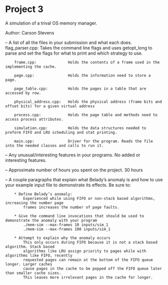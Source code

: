 # Project 3

A simulation of a trival OS memory manager.

Author: Carson Stevens

–   A list of all the files in your submission and what each does.
        flag_parser.cpp:        Takes the command line flags and uses getopt_long to parse and set the flags
                                for what to print and which strategy to use.
                            
        frame.cpp:              Holds the contents of a frame used in the implementing the cache.
        
        page.cpp:               Holds the information need to store a page.
        
        page_table.cpp:         Holds the pages in a table that are accessed by row.
        
        physical_address.cpp:   Holds the physical address (frame bits and offset bits) for a given virtual address
        
        process.cpp:            Holds the page table and methods need to access process attributes.
        
        simulation.cpp:         Holds the data structures needed to preform FIFO and LRU scheduling and stat printing.
        
        main.cpp:               Driver for the program. Reads the file into the needed classes and calls to run it.
    
    
–   Any unusual/interesting features in your programs.
        No added or interesting features.
    
–   Approximate number of hours you spent on the project.
        30 hours
    
–   A couple paragraphs that explain what Belady’s anomaly is and how to use your example input
    file to demonstrate its effects. Be sure to:
    
        * Define Belady’s anomaly:
            Experienced while using FIFO or non-stack based algorithms, increasing the number page 
            frames increases the number of page faults.
            
        * Give the command line invocations that should be used to demonstrate the anomaly with your program
            ./mem-sim --max-frames 10 inputs/sim_1
            ./mem-sim --max-frames 100 inputs/sim_1
            
        * Attempt to explain why the anomaly occurs
            This only occurs during FIFO because it is not a stack based algorithm. Stack based
            algorithms like LRU assign priority to pages while with algorithms like FIFO, recently 
            requested pages can remain at the bottom of the FIFO queue longer. Larger caches 
            cause pages in the cache to be popped off the FIFO queue later than smaller cache sizes.
            This leaves more irrelevant pages in the cache for longer.